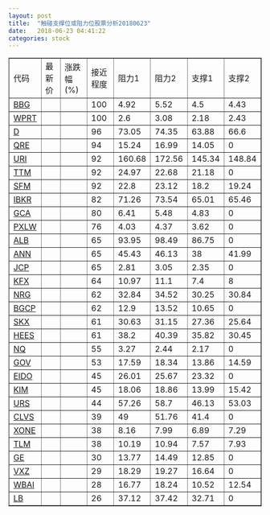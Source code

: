 ```yaml
---
layout: post
title:  "触碰支撑位或阻力位股票分析20180623"
date:   2018-06-23 04:41:22
categories: stock
---
```

<script type="text/javascript">
var stockList = []
stockList.push('gb_bbg');
stockList.push('gb_wprt');
stockList.push('gb_d');
stockList.push('gb_qre');
stockList.push('gb_uri');
stockList.push('gb_ttm');
stockList.push('gb_sfm');
stockList.push('gb_ibkr');
stockList.push('gb_gca');
stockList.push('gb_pxlw');
stockList.push('gb_alb');
stockList.push('gb_ann');
stockList.push('gb_jcp');
stockList.push('gb_kfx');
stockList.push('gb_nrg');
stockList.push('gb_bgcp');
stockList.push('gb_skx');
stockList.push('gb_hees');
stockList.push('gb_nq');
stockList.push('gb_gov');
stockList.push('gb_eido');
stockList.push('gb_kim');
stockList.push('gb_urs');
stockList.push('gb_clvs');
stockList.push('gb_xone');
stockList.push('gb_tlm');
stockList.push('gb_ge');
stockList.push('gb_vxz');
stockList.push('gb_wbai');
stockList.push('gb_lb');
</script>
<table border="1">
 <tr>
 <td>代码</td>
 <td>最新价</td>
 <td>涨跌幅(%)</td>
 <td>接近程度</td>
 <td>阻力1</td>
 <td>阻力2</td>
 <td>支撑1</td>
 <td>支撑2</td>
</tr>
  <tr id="bbg" class="red">
  <td><a href="http://stock.finance.sina.com.cn/usstock/quotes/BBG.html" target="_blank">BBG</a></td><td></td><td></td><td>100</td><td>4.92</td><td>5.52</td><td>4.5</td><td>4.43</td></tr>
  <tr id="wprt" class="red">
  <td><a href="http://stock.finance.sina.com.cn/usstock/quotes/WPRT.html" target="_blank">WPRT</a></td><td></td><td></td><td>100</td><td>2.6</td><td>3.08</td><td>2.18</td><td>2.43</td></tr>
  <tr id="d" class="green">
  <td><a href="http://stock.finance.sina.com.cn/usstock/quotes/D.html" target="_blank">D</a></td><td></td><td></td><td>96</td><td>73.05</td><td>74.35</td><td>63.88</td><td>66.6</td></tr>
  <tr id="qre" class="red">
  <td><a href="http://stock.finance.sina.com.cn/usstock/quotes/QRE.html" target="_blank">QRE</a></td><td></td><td></td><td>94</td><td>15.24</td><td>16.99</td><td>14.05</td><td>0</td></tr>
  <tr id="uri" class="red">
  <td><a href="http://stock.finance.sina.com.cn/usstock/quotes/URI.html" target="_blank">URI</a></td><td></td><td></td><td>92</td><td>160.68</td><td>172.56</td><td>145.34</td><td>148.84</td></tr>
  <tr id="ttm" class="red">
  <td><a href="http://stock.finance.sina.com.cn/usstock/quotes/TTM.html" target="_blank">TTM</a></td><td></td><td></td><td>92</td><td>24.97</td><td>22.68</td><td>21.18</td><td>0</td></tr>
  <tr id="sfm" class="red">
  <td><a href="http://stock.finance.sina.com.cn/usstock/quotes/SFM.html" target="_blank">SFM</a></td><td></td><td></td><td>92</td><td>22.8</td><td>23.12</td><td>18.2</td><td>19.24</td></tr>
  <tr id="ibkr" class="green">
  <td><a href="http://stock.finance.sina.com.cn/usstock/quotes/IBKR.html" target="_blank">IBKR</a></td><td></td><td></td><td>82</td><td>71.26</td><td>73.54</td><td>65.01</td><td>65.46</td></tr>
  <tr id="gca" class="green">
  <td><a href="http://stock.finance.sina.com.cn/usstock/quotes/GCA.html" target="_blank">GCA</a></td><td></td><td></td><td>80</td><td>6.41</td><td>5.48</td><td>4.83</td><td>0</td></tr>
  <tr id="pxlw" class="red">
  <td><a href="http://stock.finance.sina.com.cn/usstock/quotes/PXLW.html" target="_blank">PXLW</a></td><td></td><td></td><td>76</td><td>4.03</td><td>4.37</td><td>3.62</td><td>0</td></tr>
  <tr id="alb" class="red">
  <td><a href="http://stock.finance.sina.com.cn/usstock/quotes/ALB.html" target="_blank">ALB</a></td><td></td><td></td><td>65</td><td>93.95</td><td>98.49</td><td>86.75</td><td>0</td></tr>
  <tr id="ann" class="red">
  <td><a href="http://stock.finance.sina.com.cn/usstock/quotes/ANN.html" target="_blank">ANN</a></td><td></td><td></td><td>65</td><td>45.43</td><td>46.13</td><td>38</td><td>41.99</td></tr>
  <tr id="jcp" class="red">
  <td><a href="http://stock.finance.sina.com.cn/usstock/quotes/JCP.html" target="_blank">JCP</a></td><td></td><td></td><td>65</td><td>2.81</td><td>3.05</td><td>2.35</td><td>0</td></tr>
  <tr id="kfx" class="green">
  <td><a href="http://stock.finance.sina.com.cn/usstock/quotes/KFX.html" target="_blank">KFX</a></td><td></td><td></td><td>64</td><td>10.97</td><td>11.1</td><td>7.4</td><td>8</td></tr>
  <tr id="nrg" class="green">
  <td><a href="http://stock.finance.sina.com.cn/usstock/quotes/NRG.html" target="_blank">NRG</a></td><td></td><td></td><td>62</td><td>32.84</td><td>34.52</td><td>30.25</td><td>30.84</td></tr>
  <tr id="bgcp" class="red">
  <td><a href="http://stock.finance.sina.com.cn/usstock/quotes/BGCP.html" target="_blank">BGCP</a></td><td></td><td></td><td>62</td><td>12.9</td><td>13.52</td><td>10.65</td><td>0</td></tr>
  <tr id="skx" class="red">
  <td><a href="http://stock.finance.sina.com.cn/usstock/quotes/SKX.html" target="_blank">SKX</a></td><td></td><td></td><td>61</td><td>30.63</td><td>31.15</td><td>27.36</td><td>25.64</td></tr>
  <tr id="hees" class="red">
  <td><a href="http://stock.finance.sina.com.cn/usstock/quotes/HEES.html" target="_blank">HEES</a></td><td></td><td></td><td>61</td><td>38.2</td><td>40.39</td><td>35.82</td><td>30.45</td></tr>
  <tr id="nq" class="green">
  <td><a href="http://stock.finance.sina.com.cn/usstock/quotes/NQ.html" target="_blank">NQ</a></td><td></td><td></td><td>55</td><td>3.27</td><td>2.44</td><td>2.17</td><td>0</td></tr>
  <tr id="gov" class="green">
  <td><a href="http://stock.finance.sina.com.cn/usstock/quotes/GOV.html" target="_blank">GOV</a></td><td></td><td></td><td>53</td><td>17.59</td><td>18.34</td><td>13.86</td><td>14.59</td></tr>
  <tr id="eido" class="green">
  <td><a href="http://stock.finance.sina.com.cn/usstock/quotes/EIDO.html" target="_blank">EIDO</a></td><td></td><td></td><td>45</td><td>26.01</td><td>25.67</td><td>23.32</td><td>0</td></tr>
  <tr id="kim" class="red">
  <td><a href="http://stock.finance.sina.com.cn/usstock/quotes/KIM.html" target="_blank">KIM</a></td><td></td><td></td><td>45</td><td>18.06</td><td>18.86</td><td>13.99</td><td>15.42</td></tr>
  <tr id="urs" class="green">
  <td><a href="http://stock.finance.sina.com.cn/usstock/quotes/URS.html" target="_blank">URS</a></td><td></td><td></td><td>44</td><td>57.26</td><td>58.7</td><td>46.13</td><td>53.03</td></tr>
  <tr id="clvs" class="red">
  <td><a href="http://stock.finance.sina.com.cn/usstock/quotes/CLVS.html" target="_blank">CLVS</a></td><td></td><td></td><td>39</td><td>49</td><td>51.76</td><td>41.4</td><td>0</td></tr>
  <tr id="xone" class="red">
  <td><a href="http://stock.finance.sina.com.cn/usstock/quotes/XONE.html" target="_blank">XONE</a></td><td></td><td></td><td>38</td><td>8.16</td><td>7.99</td><td>6.89</td><td>7.29</td></tr>
  <tr id="tlm" class="green">
  <td><a href="http://stock.finance.sina.com.cn/usstock/quotes/TLM.html" target="_blank">TLM</a></td><td></td><td></td><td>38</td><td>10.19</td><td>10.94</td><td>7.57</td><td>7.93</td></tr>
  <tr id="ge" class="green">
  <td><a href="http://stock.finance.sina.com.cn/usstock/quotes/GE.html" target="_blank">GE</a></td><td></td><td></td><td>30</td><td>13.77</td><td>14.49</td><td>12.85</td><td>0</td></tr>
  <tr id="vxz" class="red">
  <td><a href="http://stock.finance.sina.com.cn/usstock/quotes/VXZ.html" target="_blank">VXZ</a></td><td></td><td></td><td>29</td><td>18.29</td><td>19.27</td><td>16.64</td><td>0</td></tr>
  <tr id="wbai" class="red">
  <td><a href="http://stock.finance.sina.com.cn/usstock/quotes/WBAI.html" target="_blank">WBAI</a></td><td></td><td></td><td>28</td><td>16.77</td><td>18.24</td><td>10.52</td><td>12.54</td></tr>
  <tr id="lb" class="red">
  <td><a href="http://stock.finance.sina.com.cn/usstock/quotes/LB.html" target="_blank">LB</a></td><td></td><td></td><td>26</td><td>37.12</td><td>37.42</td><td>32.71</td><td>0</td></tr>
</table>

